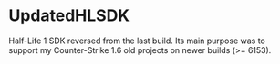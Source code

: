 # UpdatedHLSDK

Half-Life 1 SDK reversed from the last build. Its main purpose was to support my Counter-Strike 1.6 old projects on newer builds (>= 6153).
